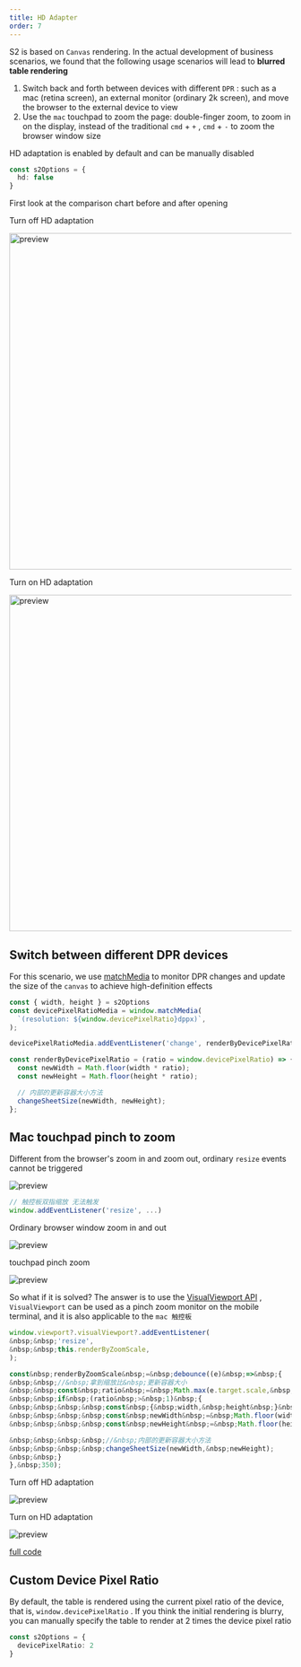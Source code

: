 ```yaml
---
title: HD Adapter
order: 7
---
```


S2 is based on `Canvas` rendering. In the actual development of business scenarios, we found that the following usage scenarios will lead to **blurred table rendering**

1. Switch back and forth between devices with different `DPR` : such as a mac (retina screen), an external monitor (ordinary 2k screen), and move the browser to the external device to view
2. Use the `mac` touchpad to zoom the page: double-finger zoom, to zoom in on the display, instead of the traditional `cmd` + `+` , `cmd` + `-` to zoom the browser window size

HD adaptation is enabled by default and can be manually disabled

```ts
const s2Options = {
  hd: false
}
```

First look at the comparison chart before and after opening

Turn off HD adaptation

<img src="https://gw.alipayobjects.com/zos/antfincdn/mc5rt%24aNB/128c0063-67a5-4d06-a5a5-fe5f341fa94e.png" width="600" alt="preview">

Turn on HD adaptation

<img src="https://gw.alipayobjects.com/zos/antfincdn/TtuUHO%26Pb/d32dc287-af59-4b1c-ba7d-17dacd4ffa24.png" width="600" alt="preview">

## Switch between different DPR devices

For this scenario, we use [matchMedia](https://developer.mozilla.org/en-US/docs/Web/API/Window/matchMedia) to monitor DPR changes and update the size of the `canvas` to achieve high-definition effects

```ts
const { width, height } = s2Options
const devicePixelRatioMedia = window.matchMedia(
  `(resolution: ${window.devicePixelRatio}dppx)`,
);

devicePixelRatioMedia.addEventListener('change', renderByDevicePixelRatio)

const renderByDevicePixelRatio = (ratio = window.devicePixelRatio) => {
  const newWidth = Math.floor(width * ratio);
  const newHeight = Math.floor(height * ratio);

  // 内部的更新容器大小方法
  changeSheetSize(newWidth, newHeight);
};
```

## Mac touchpad pinch to zoom

Different from the browser's zoom in and zoom out, ordinary `resize` events cannot be triggered

![preview](https://gw.alipayobjects.com/zos/antfincdn/gBRpqwZkj/a14f1e5a-540e-4bb8-a6a4-2ff693542296.png)

```ts
// 触控板双指缩放 无法触发
window.addEventListener('resize', ...)
```

Ordinary browser window zoom in and out

![preview](https://gw.alipayobjects.com/zos/antfincdn/%24vCHFUDnZ/Kapture%2525202021-10-19%252520at%25252014.24.19.gif)

touchpad pinch zoom

![preview](https://gw.alipayobjects.com/zos/antfincdn/ZDSjxFBGd/Kapture%2525202021-10-19%252520at%25252014.27.00.gif)

So what if it is solved? The answer is to use the [VisualViewport API](https://developer.mozilla.org/en-US/docs/Web/API/VisualViewport) , `VisualViewport` can be used as a pinch zoom monitor on the mobile terminal, and it is also applicable to the `mac 触控板`

```ts
window.viewport?.visualViewport?.addEventListener(
&nbsp;&nbsp;'resize',
&nbsp;&nbsp;this.renderByZoomScale,
);

const&nbsp;renderByZoomScale&nbsp;=&nbsp;debounce((e)&nbsp;=>&nbsp;{
&nbsp;&nbsp;//&nbsp;拿到缩放比&nbsp;更新容器大小
&nbsp;&nbsp;const&nbsp;ratio&nbsp;=&nbsp;Math.max(e.target.scale,&nbsp;window.devicePixelRatio);
&nbsp;&nbsp;if&nbsp;(ratio&nbsp;>&nbsp;1)&nbsp;{
&nbsp;&nbsp;&nbsp;&nbsp;const&nbsp;{&nbsp;width,&nbsp;height&nbsp;}&nbsp;=&nbsp;s2Options
&nbsp;&nbsp;&nbsp;&nbsp;const&nbsp;newWidth&nbsp;=&nbsp;Math.floor(width&nbsp;*&nbsp;ratio);
&nbsp;&nbsp;&nbsp;&nbsp;const&nbsp;newHeight&nbsp;=&nbsp;Math.floor(height&nbsp;*&nbsp;ratio);

&nbsp;&nbsp;&nbsp;&nbsp;//&nbsp;内部的更新容器大小方法
&nbsp;&nbsp;&nbsp;&nbsp;changeSheetSize(newWidth,&nbsp;newHeight);
&nbsp;&nbsp;}
},&nbsp;350);
```

Turn off HD adaptation

![preview](https://gw.alipayobjects.com/zos/antfincdn/vHvA02Vj0/Kapture%2525202021-10-19%252520at%25252014.38.53.gif)

Turn on HD adaptation

![preview](https://gw.alipayobjects.com/zos/antfincdn/Q1782WWQ3/Kapture%2525202021-10-19%252520at%25252014.36.05.gif)

[full code](https://github.com/antvis/S2/blob/master/packages/s2-core/src/ui/hd-adapter/index.ts)

## Custom Device Pixel Ratio

By default, the table is rendered using the current pixel ratio of the device, that is, `window.devicePixelRatio` . If you think the initial rendering is blurry, you can manually specify the table to render at 2 times the device pixel ratio

```ts
const s2Options = {
  devicePixelRatio: 2
}
```
